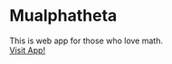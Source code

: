 # Mualphatheta
This is web app for those who love math.<br>
[Visit App!](https://mualphatheta.herokuapp.com)

